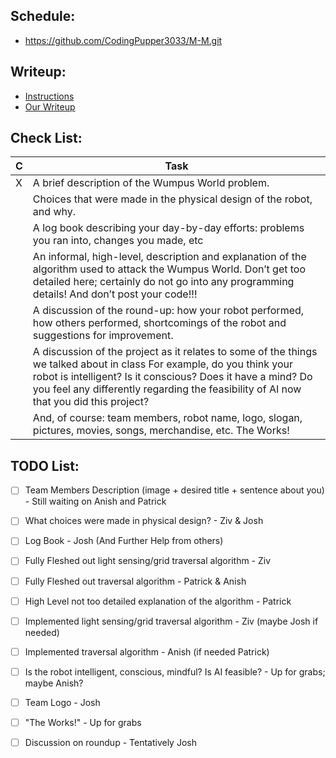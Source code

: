 ## Schedule:
* https://github.com/CodingPupper3033/M-M.git

## Writeup:
* [Instructions](https://homepages.hass.rpi.edu/heuveb/Teaching/M&M/WumpusWorld/RobotWriteup19.pdf)
* [Our Writeup](https://docs.google.com/document/d/1CogqTBDX6T_T8rmJduV3WPQfqCB1ckFXHIBXkuGI9A0/edit?usp=sharing)


## Check List:
| C   | Task                                                                                                                                                                                                                                                                           |
|-----|--------------------------------------------------------------------------------------------------------------------------------------------------------------------------------------------------------------------------------------------------------------------------------|
| X   | A brief description of the Wumpus World problem.                                                                                                                                                                                                                               |
|     | Choices that were made in the physical design of the robot, and why.                                                                                                                                                                                                           |
|     | A log book describing your day-by-day efforts: problems you ran into, changes you made, etc                                                                                                                                                                                    |                                                                   |
|     | An informal, high-level, description and explanation of the algorithm used to attack the Wumpus World. Don’t get too detailed here; certainly do not go into any programming details! And don’t post your code!!!                                                              |
|     | A discussion of the round-up: how your robot performed, how others performed, shortcomings of the robot and suggestions for improvement.                                                                                                                                       |
|     | A discussion of the project as it relates to some of the things we talked about in class For example, do you think your robot is intelligent? Is it conscious? Does it have a mind? Do you feel any differently regarding the feasibility of AI now that you did this project? |
|     | And, of course: team members, robot name, logo, slogan, pictures, movies, songs, merchandise, etc. The Works!                                                                                                                                                                  |

## TODO List:

- [ ] Team Members Description (image + desired title + sentence about you) - Still waiting on Anish and Patrick
- [ ] What choices were made in physical design? - Ziv & Josh
- [ ] Log Book - Josh (And Further Help from others)
- [ ] Fully Fleshed out light sensing/grid traversal algorithm - Ziv
- [ ] Fully Fleshed out traversal algorithm - Patrick & Anish
- [ ] High Level not too detailed explanation of the algorithm - Patrick
- [ ] Implemented light sensing/grid traversal algorithm - Ziv (maybe Josh if needed)
- [ ] Implemented traversal algorithm - Anish (if needed Patrick)
- [ ] Is the robot intelligent, conscious, mindful? Is AI feasible? - Up for grabs; maybe Anish?
- [ ] Team Logo - Josh
- [ ] "The Works!" - Up for grabs
- [ ] Discussion on roundup - Tentatively Josh



